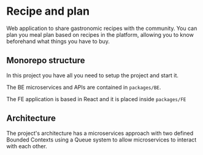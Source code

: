 # Recipe and plan

Web application to share gastronomic recipes with the community. You can plan you meal plan based on recipes in the platform, allowing you to know beforehand what things you have to buy.

## Monorepo structure

In this project you have all you need to setup the project and start it.

The BE microservices and APIs are contained in `packages/BE`.

The FE application is based in React and it is placed inside `packages/FE`

## Architecture

The project's architecture has a microservices approach with two defined Bounded Contexts using a Queue system to allow microservices to interact with each other.
